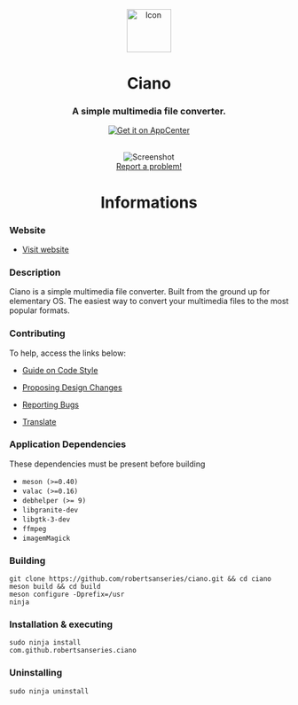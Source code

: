 <div align="center">
  <img class="center" width="80" height="78" src="https://github.com/robertsanseries/ciano/blob/master/data/images/com.github.robertsanseries.ciano.png" alt="Icon">
  <h1 align="center">Ciano</h1>
  <h3 align="center">A simple multimedia file converter.</h3>
  <a href="https://appcenter.elementary.io/com.github.robertsanseries.ciano" target="_blank">
    <img align="center" src="https://appcenter.elementary.io/badge.svg" alt="Get it on AppCenter">
    </a>
</div>

<br/>


<p align="center">
    <img src="https://github.com/robertsanseries/ciano/blob/master/data/images/screenshot.png" alt="Screenshot"> <br>
  <a href="https://github.com/robertsanseries/ciano/issues/new"> Report a problem! </a>
</p>

<div class="center">
  <h1 align="center"> Informations </h1>
</div>

### Website

- [Visit website](https://robertsanseries.github.io/ciano)

### Description

Ciano is a simple multimedia file converter. Built from the ground up for elementary OS. The easiest way to convert your multimedia files to the most popular formats.

### Contributing

To help, access the links below:

- [Guide on Code Style](https://github.com/robertsanseries/ciano/wiki/Guide-on-code-style)

- [Proposing Design Changes](https://github.com/robertsanseries/ciano/wiki/Proposing-Design-Changes)

- [Reporting Bugs](https://github.com/robertsanseries/ciano/wiki/Reporting-Bugs)

- [Translate](https://github.com/robertsanseries/ciano/wiki/Translate)


### Application Dependencies 
These dependencies must be present before building
 - `meson (>=0.40)`
 - `valac (>=0.16)`
 - `debhelper (>= 9)`
 - `libgranite-dev`
 - `libgtk-3-dev`
 - `ffmpeg`
 - `imagemMagick`
 
 ### Building

```
git clone https://github.com/robertsanseries/ciano.git && cd ciano
meson build && cd build
meson configure -Dprefix=/usr
ninja
```

### Installation & executing
```
sudo ninja install
com.github.robertsanseries.ciano
```

### Uninstalling

```
sudo ninja uninstall
```
